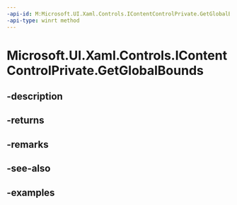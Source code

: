 ```yaml
---
-api-id: M:Microsoft.UI.Xaml.Controls.IContentControlPrivate.GetGlobalBounds
-api-type: winrt method
---
```


# Microsoft.UI.Xaml.Controls.IContentControlPrivate.GetGlobalBounds

<!--
public Windows.Foundation.Rect GetGlobalBounds ();
-->


## -description

## -returns

## -remarks

## -see-also

## -examples


